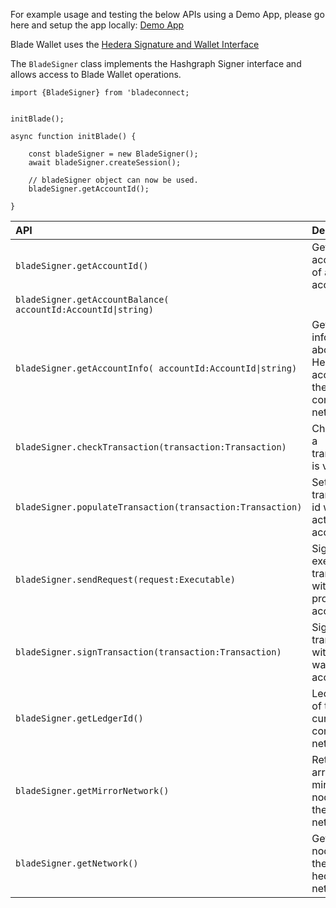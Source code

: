 For example usage and testing the below APIs using a Demo App, please go here and setup the app locally: [Demo App](https://github.com/Blade-Labs/wallet-demo)


Blade Wallet uses the [Hedera Signature and Wallet Interface](https://hips.hedera.com/hip/hip-338)

The `BladeSigner` class implements the Hashgraph Signer interface and allows access to Blade Wallet operations.

```
import {BladeSigner} from 'bladeconnect;


initBlade();

async function initBlade() {

    const bladeSigner = new BladeSigner();
    await bladeSigner.createSession();

    // bladeSigner object can now be used.
    bladeSigner.getAccountId();

}

```

| API                                                           | Description                                                      |
| :------------------------------------------------------------ | :--------------------------------------------------------------- |
| `bladeSigner.getAccountId()`                                  | Get accountId of active account.                                 |
| `bladeSigner.getAccountBalance( accountId:AccountId\|string)` |                                                                  |
| `bladeSigner.getAccountInfo( accountId:AccountId\|string)`    | Get information about a Hedera account on the connected network. |
| `bladeSigner.checkTransaction(transaction:Transaction)`       | Check that a transaction is valid.                               |
| `bladeSigner.populateTransaction(transaction:Transaction)`    | Set transaction id with active account.                          |
| `bladeSigner.sendRequest(request:Executable)`                 | Sign and execute a transaction with provider account.            |
| `bladeSigner.signTransaction(transaction:Transaction)`        | Sign a transaction with active wallet account.                   |
| `bladeSigner.getLedgerId()`                                   | Ledger Id of the currently connected network.                    |
| `bladeSigner.getMirrorNetwork()`                              | Return array of mirror nodes for the current network.            |
| `bladeSigner.getNetwork()`                                    | Get map of nodes for the current hedera network.                 |